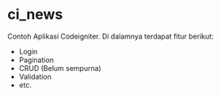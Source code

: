 # ci_news

Contoh Aplikasi Codeigniter. Di dalamnya terdapat fitur berikut:
- Login
- Pagination
- CRUD (Belum sempurna)
- Validation
- etc.
